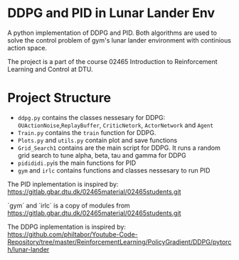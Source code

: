 # DDPG and PID in Lunar Lander Env


A python implementation of DDPG and PID. Both algorithms are used to solve the control problem of gym's lunar lander environment with continious action space.

The project is a part of the course 02465 Introduction to Reinforcement Learning and Control at DTU.

# Project Structure
* `ddpg.py` contains the classes nessesary for DDPG: `OUActionNoise`,`ReplayBuffer`, `CriticNetork`, `ActorNetwork` and `Agent`
* `Train.py` contains the `train` function for DDPG.
* `Plots.py` and `utils.py` contain plot and save functions
* `Grid_Search1` contains are the main script for DDPG. It runs a random grid search to tune alpha, beta, tau and gamma for DDPG
* `pidididi.py`is the main functions for PID 
* `gym` and `irlc` contains functions and classes nessesary to run PID

The PID inplementation is inspired by: https://gitlab.gbar.dtu.dk/02465material/02465students.git

´gym´ and ´irlc´ is a copy of modules from https://gitlab.gbar.dtu.dk/02465material/02465students.git

The DDPG inplementation is inspired by: https://github.com/philtabor/Youtube-Code-Repository/tree/master/ReinforcementLearning/PolicyGradient/DDPG/pytorch/lunar-lander


